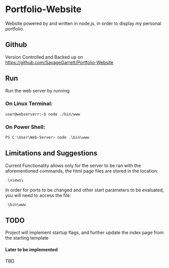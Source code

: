 # Portfolio-Website
Website powered by and written in node.js, in order to display my personal portfolio.

## Github
Version Controlled and Backed up on https://github.com/SavageGarrett/Portfolio-Website

## Run
Run the web server by running 

### On Linux Terminal: 
```console
user@webserverr:~$ node ./bin/www
```
### On Power Shell: 
```powershell
PS C:\User\Web-Server> node .\bin\www
```

## Limitations and Suggestions
Current Functionality allows only for the server to be ran with the aforementioned commands, the html page files are stored in the location:
```powershell
.\views\
```
In order for ports to be changed and other start parameters to be evaluated, you will need to access the file: 
```powershell
.\bin\www
```

## TODO
Project will implement startup flags, and further update the index page from the starting template

#### Later to be implemented
TBD
